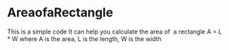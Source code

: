 # AreaofaRectangle
This is a simple code  It can help you calculate the area of ​​ a rectangle  A = L * W where A is the area, L is the length, W is the width 
